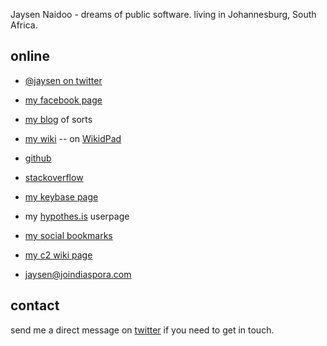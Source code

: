 
Jaysen Naidoo - dreams of public software. living in Johannesburg, South Africa.

## online

- [@jaysen on twitter](http://twitter.com/jaysen)
- [my facebook page](https://facebook.com/jaysenn)

- [my blog](http://jaysenn.blogspot.com) of sorts
- [my wiki](https://jaysen.github.io/wiki/Home.html)  -- on [WikidPad](http://wikidpad.sourceforge.net/)  

- [github](https://github.com/jaysen)
- [stackoverflow](https://stackoverflow.com/users/714201/jaysen)
- [my keybase page](https://keybase.io/jaysen)

- my [hypothes.is](https://hypothes.is/users/jaysen) userpage
- [my social bookmarks](https://pinboard.in/u:jaysen)

- [my c2 wiki page](http://wiki.c2.com/?JaysenNaidoo) 
- [jaysen@joindiaspora.com](https://joindiaspora.com/people/4cfca20a2c17431c6b001d3e)
 


## contact
send me a direct message on [twitter](http://twitter.com/jaysen) if you need to get in touch.
